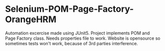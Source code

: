 # Selenium-POM-Page-Factory-OrangeHRM
Automation excercise made using JUnit5. Project implements POM and Page Factory class.
Needs properties file to work.
Website is opensource so sometimes tests won't work, because of 3rd parties interference. 
